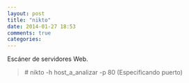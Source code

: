 ```yaml
---
layout: post
title: "nikto"
date: 2014-01-27 18:53
comments: true
categories: 
---
```

Escáner de servidores Web. 

>\# nikto -h host_a_analizar -p 80 (Especificando puerto)


